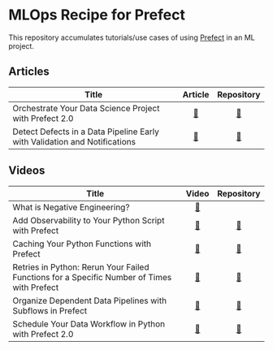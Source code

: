 # MLOps Recipe for Prefect

This repository accumulates tutorials/use cases of using [Prefect](https://www.prefect.io/) in an ML project.

## Articles

| Title        | Article           | Repository  
| ------------- |:-------------:| :-----:| 
| Orchestrate Your Data Science Project with Prefect 2.0 | [🔗](https://medium.com/the-prefect-blog/orchestrate-your-data-science-project-with-prefect-2-0-4118418fd7ce) | [🔗](https://github.com/khuyentran1401/analyze_github_feed)
| Detect Defects in a Data Pipeline Early with Validation and Notifications | [🔗](https://towardsdatascience.com/detect-defects-in-a-data-pipeline-early-with-validation-and-notifications-83e9b652e65a) | [🔗](https://github.com/khuyentran1401/prefect2-mlops-demo/tree/deepchecks)

## Videos

| Title        | Video           | Repository  
| ------------- |:-------------:| :-----:|
| What is Negative Engineering? | [🔗](https://youtu.be/Z7n9oEN8E9g) | 
| Add Observability to Your Python Script with Prefect | [🔗](https://youtu.be/NqEFhTda-DU) | [🔗](https://github.com/khuyentran1401/analyze_github_feed)
| Caching Your Python Functions with Prefect | [🔗](https://youtu.be/hKcOdQD9eGQ) | [🔗](https://github.com/khuyentran1401/analyze_github_feed)
| Retries in Python: Rerun Your Failed Functions for a Specific Number of Times with Prefect | [🔗](https://youtu.be/9xA635REva4) | [🔗](https://github.com/khuyentran1401/analyze_github_feed)
| Organize Dependent Data Pipelines with Subflows in Prefect | [🔗](https://youtu.be/pJaYIgp5Poc) | [🔗](https://github.com/khuyentran1401/analyze_github_feed)
| Schedule Your Data Workflow in Python with Prefect 2.0 | [🔗](https://youtu.be/OjvkY7p0CYA) | [🔗](https://github.com/khuyentran1401/analyze_github_feed)

